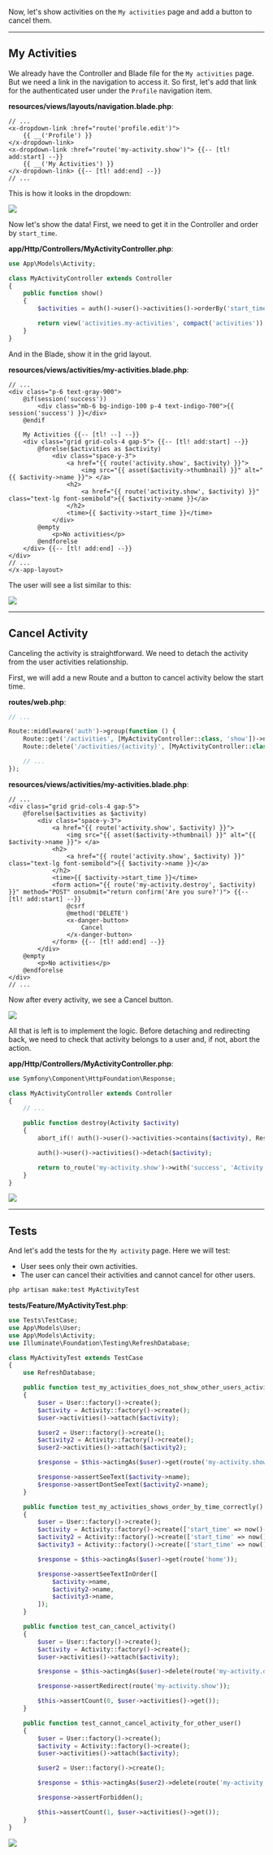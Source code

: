 Now, let's show activities on the `My activities` page and add a button to cancel them.

---

## My Activities

We already have the Controller and Blade file for the `My activities` page. But we need a link in the navigation to access it. So first, let's add that link for the authenticated user under the `Profile` navigation item.

**resources/views/layouts/navigation.blade.php**:
```blade
// ...
<x-dropdown-link :href="route('profile.edit')">
    {{ __('Profile') }}
</x-dropdown-link>
<x-dropdown-link :href="route('my-activity.show')"> {{-- [tl! add:start] --}}
    {{ __('My Activities') }}
</x-dropdown-link> {{-- [tl! add:end] --}}
// ...
```

This is how it looks in the dropdown:

![](https://laraveldaily.com/uploads/2023/06/my-activities-navigation.png)

Now let's show the data! First, we need to get it in the Controller and order by `start_time`.

**app/Http/Controllers/MyActivityController.php**:
```php
use App\Models\Activity;

class MyActivityController extends Controller
{
    public function show()
    {
        $activities = auth()->user()->activities()->orderBy('start_time')->get();

        return view('activities.my-activities', compact('activities'));
    }
}
```

And in the Blade, show it in the grid layout.

**resources/views/activities/my-activities.blade.php**:
```blade
// ...
<div class="p-6 text-gray-900">
    @if(session('success'))
        <div class="mb-6 bg-indigo-100 p-4 text-indigo-700">{{ session('success') }}</div>
    @endif

    My Activities {{-- [tl! --] --}}
    <div class="grid grid-cols-4 gap-5"> {{-- [tl! add:start] --}}
        @forelse($activities as $activity)
            <div class="space-y-3">
                <a href="{{ route('activity.show', $activity) }}">
                    <img src="{{ asset($activity->thumbnail) }}" alt="{{ $activity->name }}"> </a>
                <h2>
                    <a href="{{ route('activity.show', $activity) }}" class="text-lg font-semibold">{{ $activity->name }}</a>
                </h2>
                <time>{{ $activity->start_time }}</time>
            </div>
        @empty
            <p>No activities</p>
        @endforelse
    </div> {{-- [tl! add:end] --}}
</div>
// ...
</x-app-layout>
```

The user will see a list similar to this:

![](https://laraveldaily.com/uploads/2023/06/my-activities-list.png)

---

## Cancel Activity

Canceling the activity is straightforward. We need to detach the activity from the user activities relationship. 

First, we will add a new Route and a button to cancel activity below the start time.

**routes/web.php**:
```php
// ...

Route::middleware('auth')->group(function () {
    Route::get('/activities', [MyActivityController::class, 'show'])->name('my-activity.show');
    Route::delete('/activities/{activity}', [MyActivityController::class, 'destroy'])->name('my-activity.destroy'); // [tl! ++]

    // ...
});
```

**resources/views/activities/my-activities.blade.php**:
```blade
// ...
<div class="grid grid-cols-4 gap-5">
    @forelse($activities as $activity)
        <div class="space-y-3">
            <a href="{{ route('activity.show', $activity) }}">
                <img src="{{ asset($activity->thumbnail) }}" alt="{{ $activity->name }}"> </a>
            <h2>
                <a href="{{ route('activity.show', $activity) }}" class="text-lg font-semibold">{{ $activity->name }}</a>
            </h2>
            <time>{{ $activity->start_time }}</time>
            <form action="{{ route('my-activity.destroy', $activity) }}" method="POST" onsubmit="return confirm('Are you sure?')"> {{-- [tl! add:start] --}}
                @csrf
                @method('DELETE')
                <x-danger-button>
                    Cancel
                </x-danger-button>
            </form> {{-- [tl! add:end] --}}
        </div>
    @empty
        <p>No activities</p>
    @endforelse
</div>
// ...
```

Now after every activity, we see a Cancel button.

![](https://laraveldaily.com/uploads/2023/06/cancel-activity-button.png)

All that is left is to implement the logic. Before detaching and redirecting back, we need to check that activity belongs to a user and, if not, abort the action.

**app/Http/Controllers/MyActivityController.php**:
```php
use Symfony\Component\HttpFoundation\Response;

class MyActivityController extends Controller
{
    // ...

    public function destroy(Activity $activity)
    {
        abort_if(! auth()->user()->activities->contains($activity), Response::HTTP_FORBIDDEN);

        auth()->user()->activities()->detach($activity);

        return to_route('my-activity.show')->with('success', 'Activity removed.');
    }
}
```

![](https://laraveldaily.com/uploads/2023/06/activity-canceled.png)

---

## Tests

And let's add the tests for the `My activity` page. Here we will test:

- User sees only their own activities.
- The user can cancel their activities and cannot cancel for other users.

```sh
php artisan make:test MyActivityTest
```

**tests/Feature/MyActivityTest.php**:
```php
use Tests\TestCase;
use App\Models\User;
use App\Models\Activity;
use Illuminate\Foundation\Testing\RefreshDatabase;

class MyActivityTest extends TestCase
{
    use RefreshDatabase;

    public function test_my_activities_does_not_show_other_users_activities()
    {
        $user = User::factory()->create();
        $activity = Activity::factory()->create();
        $user->activities()->attach($activity);

        $user2 = User::factory()->create();
        $activity2 = Activity::factory()->create();
        $user2->activities()->attach($activity2);

        $response = $this->actingAs($user)->get(route('my-activity.show'));

        $response->assertSeeText($activity->name);
        $response->assertDontSeeText($activity2->name);
    }

    public function test_my_activities_shows_order_by_time_correctly()
    {
        $user = User::factory()->create();
        $activity = Activity::factory()->create(['start_time' => now()->addWeek()]);
        $activity2 = Activity::factory()->create(['start_time' => now()->addMonth()]);
        $activity3 = Activity::factory()->create(['start_time' => now()->addMonths(2)]);

        $response = $this->actingAs($user)->get(route('home'));

        $response->assertSeeTextInOrder([
            $activity->name,
            $activity2->name,
            $activity3->name,
        ]);
    }

    public function test_can_cancel_activity()
    {
        $user = User::factory()->create();
        $activity = Activity::factory()->create();
        $user->activities()->attach($activity);

        $response = $this->actingAs($user)->delete(route('my-activity.destroy', $activity));

        $response->assertRedirect(route('my-activity.show'));

        $this->assertCount(0, $user->activities()->get());
    }

    public function test_cannot_cancel_activity_for_other_user()
    {
        $user = User::factory()->create();
        $activity = Activity::factory()->create();
        $user->activities()->attach($activity);

        $user2 = User::factory()->create();

        $response = $this->actingAs($user2)->delete(route('my-activity.destroy', $activity));

        $response->assertForbidden();

        $this->assertCount(1, $user->activities()->get());
    }
}
```

![](https://laraveldaily.com/uploads/2023/06/my-activity-tests.png)
